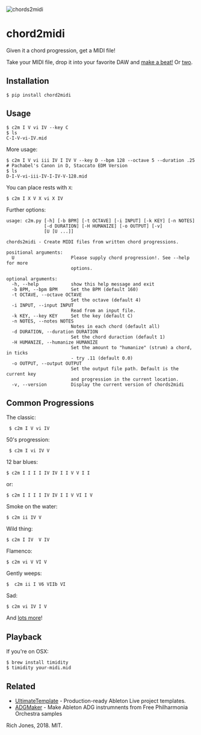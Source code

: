 ![chords2midi](https://i.imgur.com/rvXoXOf.png)
# chord2midi

Given it a chord progression, get a MIDI file!

Take your MIDI file, drop it into your favorite DAW and [make a beat!](https://clyp.it/drltahki) Or [two](https://clyp.it/f0g1ko5b).

## Installation

    $ pip install chord2midi

## Usage

    $ c2m I V vi IV --key C
    $ ls
    C-I-V-vi-IV.mid

More usage:

    $ c2m I V vi iii IV I IV V --key D --bpm 128 --octave 5 --duration .25 # Pachabel's Canon in D, Staccato EDM Version
    $ ls
    D-I-V-vi-iii-IV-I-IV-V-128.mid

You can place rests with `X`:

    $ c2m I X V X vi X IV

Further options:

```
usage: c2m.py [-h] [-b BPM] [-t OCTAVE] [-i INPUT] [-k KEY] [-n NOTES]
              [-d DURATION] [-H HUMANIZE] [-o OUTPUT] [-v]
              [U [U ...]]

chords2midi - Create MIDI files from written chord progressions.

positional arguments:
  U                     Please supply chord progression!. See --help for more
                        options.

optional arguments:
  -h, --help            show this help message and exit
  -b BPM, --bpm BPM     Set the BPM (default 160)
  -t OCTAVE, --octave OCTAVE
                        Set the octave (default 4)
  -i INPUT, --input INPUT
                        Read from an input file.
  -k KEY, --key KEY     Set the key (default C)
  -n NOTES, --notes NOTES
                        Notes in each chord (default all)
  -d DURATION, --duration DURATION
                        Set the chord duraction (default 1)
  -H HUMANIZE, --humanize HUMANIZE
                        Set the amount to "humanize" (strum) a chord, in ticks
                        - try .11 (default 0.0)
  -o OUTPUT, --output OUTPUT
                        Set the output file path. Default is the current key
                        and progression in the current location.
  -v, --version         Display the current version of chords2midi
```

## Common Progressions

The classic:

     $ c2m I V vi IV

50's progression:

     $ c2m I vi IV V

12 bar blues:

    $ c2m I I I I IV IV I I V V I I

or:

    $ c2m I I I I IV IV I I V VI I V

Smoke on the water:

    $ c2m ii IV V

Wild thing:

    $ c2m I IV  V IV

Flamenco:

    $ c2m vi V VI V

Gently weeps:

    $  c2m ii I V6 VIIb VI

Sad:

    $ c2m vi IV I V

And [lots more](https://www.hooktheory.com/theorytab/common-chord-progressions)!

## Playback

If you're on OSX:

    $ brew install timidity
    $ timidity your-midi.mid

## Related

 * [UltimateTemplate](https://github.com/Miserlou/UltimateTemplate) - Production-ready Ableton Live project templates.
 * [ADGMaker](https://github.com/Miserlou/ADGMaker) - Make Ableton ADG instrumnents from Free Philharmonia Orchestra samples

Rich Jones, 2018. MIT.
